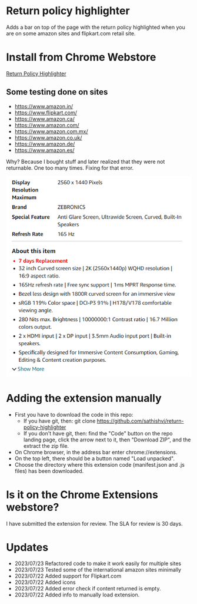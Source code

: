 # Return policy highlighter

Adds a bar on top of the page with the return policy highlighted when you are on some amazon sites and flipkart.com retail site.

# Install from Chrome Webstore

[Return Policy Highlighter](https://chrome.google.com/webstore/detail/return-policy-highlighter/bbakinkejohnjcipiccmjlhnmaeecckg)

## Some testing done on sites

- https://www.amazon.in/
- https://www.flipkart.com/
- https://www.amazon.ca/
- https://www.amazon.com/
- https://www.amazon.com.mx/
- https://www.amazon.co.uk/
- https://www.amazon.de/
- https://www.amazon.es/

Why?
Because I bought stuff and later realized that they were not returnable. One too many times. Fixing for that error.

![Screenshot](screenshot.png)

# Adding the extension manually

- First you have to download the code in this repo:
  - If you have git, then: git clone https://github.com/sathishvj/return-policy-highlighter
  - If you don't have git, then: find the "Code" button on the repo landing page, click the arrow next to it, then "Download ZIP", and the extract the zip file.
- On Chrome browser, in the address bar enter chrome://extensions.
- On the top left, there should be a button named "Load unpacked".
- Choose the directory where this extension code (manifest.json and .js files) has been downloaded.

# Is it on the Chrome Extensions webstore?

I have submitted the extension for review. The SLA for review is 30 days.

# Updates

- 2023/07/23 Refactored code to make it work easily for multiple sites
- 2023/07/23 Tested some of the international amazon sites minimally
- 2023/07/22 Added support for Flipkart.com
- 2023/07/22 Added icons
- 2023/07/22 Added error check if content returned is empty.
- 2023/07/22 Added info to manually load extension.
